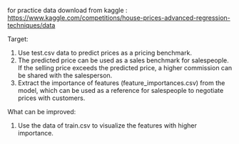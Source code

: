 for practice
data download from kaggle : https://www.kaggle.com/competitions/house-prices-advanced-regression-techniques/data

Target:
1. Use test.csv data to predict prices as a pricing benchmark.
2. The predicted price can be used as a sales benchmark for salespeople. If the selling price exceeds the predicted price, a higher commission can be shared with the salesperson.
3. Extract the importance of features (feature_importances.csv) from the model, which can be used as a reference for salespeople to negotiate prices with customers.

What can be improved:
1. Use the data of train.csv to visualize the features with higher importance.
